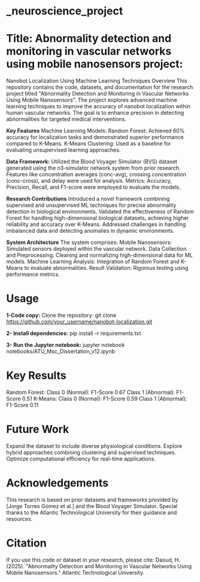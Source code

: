 # _neuroscience_project
# Title: Abnormality detection and monitoring  in vascular networks using mobile nanosensors project:
Nanobot Localization Using Machine Learning Techniques Overview This repository contains the code, datasets, and documentation for the research project titled "Abnormality Detection and Monitoring in Vascular Networks Using Mobile Nanosensors". The project explores advanced machine learning techniques to improve the accuracy of nanobot localization within human vascular networks. The goal is to enhance precision in detecting abnormalities for targeted medical interventions.

**Key Features**
Machine Learning Models:
Random Forest: Achieved 60% accuracy for localization tasks and demonstrated superior performance compared to K-Means.
K-Means Clustering: Used as a baseline for evaluating unsupervised learning approaches.

**Data Framework:**
Utilized the Blood Voyager Simulator (BVS) dataset generated using the n3-simulator network system from prior research.
Features like concentration averages (conc-avg), crossing concentration (conc-cross), and delay were used for analysis.
Metrics: Accuracy, Precision, Recall, and F1-score were employed to evaluate the models.

**Research Contributions**
Introduced a novel framework combining supervised and unsupervised ML techniques for precise abnormality detection in biological environments. Validated the effectiveness of Random Forest for handling high-dimensional biological datasets, achieving higher reliability and accuracy over K-Means. Addressed challenges in handling imbalanced data and detecting anomalies in dynamic environments.

**System Architecture**
The system comprises: Mobile Nanosensors: Simulated sensors deployed within the vascular network.
Data Collection and Preprocessing: Cleaning and normalizing high-dimensional data for ML models.
Machine Learning Analysis: Integration of Random Forest and K-Means to evaluate abnormalities.
Result Validation: Rigorous testing using performance metrics.

# Usage
**1-Code copy:**
Clone the repository:
git clone https://github.com/your_username/nanobot-localization.git

**2- Install dependencies:**
pip install -r requirements.txt

**3- Run the Jupyter notebook:**
jupyter notebook notebooks/ATU_Msc_Dissertation_v12.ipynb


# Key Results
Random Forest:
Class 0 (Normal): F1-Score 0.67
Class 1 (Abnormal): F1-Score 0.51
K-Means:
Class 0 (Normal): F1-Score 0.59
Class 1 (Abnormal): F1-Score 0.11

# Future Work
Expand the dataset to include diverse physiological conditions.
Explore hybrid approaches combining clustering and supervised techniques.
Optimize computational efficiency for real-time applications.

# Acknowledgements
This research is based on prior datasets and frameworks provided by [Jorge Torres Gómez et al.] and the Blood Voyager Simulator. Special thanks to the Atlantic Technological University for their guidance and resources.

# Citation
If you use this code or dataset in your research, please cite:
Daoud, H. (2025). "Abnormality Detection and Monitoring in Vascular Networks Using Mobile Nanosensors." Atlantic Technological University.

